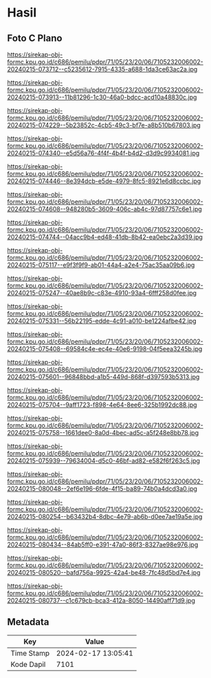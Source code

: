 # Hasil

## Foto C Plano

https://sirekap-obj-formc.kpu.go.id/c686/pemilu/pdpr/71/05/23/20/06/7105232006002-20240215-073712--c5235612-7915-4335-a688-1da3ce63ac2a.jpg

https://sirekap-obj-formc.kpu.go.id/c686/pemilu/pdpr/71/05/23/20/06/7105232006002-20240215-073913--11b81296-1c30-46a0-bdcc-acd10a48830c.jpg

https://sirekap-obj-formc.kpu.go.id/c686/pemilu/pdpr/71/05/23/20/06/7105232006002-20240215-074229--5b23852c-4cb5-49c3-bf7e-a8b510b67803.jpg

https://sirekap-obj-formc.kpu.go.id/c686/pemilu/pdpr/71/05/23/20/06/7105232006002-20240215-074340--e5d56a76-4f4f-4b4f-b4d2-d3d9c9934081.jpg

https://sirekap-obj-formc.kpu.go.id/c686/pemilu/pdpr/71/05/23/20/06/7105232006002-20240215-074446--8e394dcb-e5de-4979-8fc5-8921e6d8ccbc.jpg

https://sirekap-obj-formc.kpu.go.id/c686/pemilu/pdpr/71/05/23/20/06/7105232006002-20240215-074608--948280b5-3609-406c-ab4c-97d87757c6e1.jpg

https://sirekap-obj-formc.kpu.go.id/c686/pemilu/pdpr/71/05/23/20/06/7105232006002-20240215-074744--04acc9b4-ed48-41db-8b42-ea0ebc2a3d39.jpg

https://sirekap-obj-formc.kpu.go.id/c686/pemilu/pdpr/71/05/23/20/06/7105232006002-20240215-075117--e9f3f9f9-ab01-44a4-a2e4-75ac35aa09b6.jpg

https://sirekap-obj-formc.kpu.go.id/c686/pemilu/pdpr/71/05/23/20/06/7105232006002-20240215-075247--40ae8b9c-c83e-4910-93a4-6fff258d0fee.jpg

https://sirekap-obj-formc.kpu.go.id/c686/pemilu/pdpr/71/05/23/20/06/7105232006002-20240215-075331--56b22195-edde-4c91-a010-be1224afbe42.jpg

https://sirekap-obj-formc.kpu.go.id/c686/pemilu/pdpr/71/05/23/20/06/7105232006002-20240215-075408--69584c4e-ec4e-40e6-9198-04f5eea3245b.jpg

https://sirekap-obj-formc.kpu.go.id/c686/pemilu/pdpr/71/05/23/20/06/7105232006002-20240215-075601--96848bbd-a1b5-449d-868f-d397593b5313.jpg

https://sirekap-obj-formc.kpu.go.id/c686/pemilu/pdpr/71/05/23/20/06/7105232006002-20240215-075704--9aff1723-f898-4e64-8ee6-325b1992dc88.jpg

https://sirekap-obj-formc.kpu.go.id/c686/pemilu/pdpr/71/05/23/20/06/7105232006002-20240215-075758--1661dee0-8a0d-4bec-ad5c-a5f248e8bb78.jpg

https://sirekap-obj-formc.kpu.go.id/c686/pemilu/pdpr/71/05/23/20/06/7105232006002-20240215-075939--79634004-d5c0-46bf-ad82-e582f6f263c5.jpg

https://sirekap-obj-formc.kpu.go.id/c686/pemilu/pdpr/71/05/23/20/06/7105232006002-20240215-080048--2ef6e196-6fde-4f15-ba89-74b0a4dcd3a0.jpg

https://sirekap-obj-formc.kpu.go.id/c686/pemilu/pdpr/71/05/23/20/06/7105232006002-20240215-080254--b63432b4-8dbc-4e79-ab6b-d0ee7ae19a5e.jpg

https://sirekap-obj-formc.kpu.go.id/c686/pemilu/pdpr/71/05/23/20/06/7105232006002-20240215-080434--84ab5ff0-e391-47a0-86f3-8327ae98e976.jpg

https://sirekap-obj-formc.kpu.go.id/c686/pemilu/pdpr/71/05/23/20/06/7105232006002-20240215-080520--bafd756a-9925-42a4-be48-7fc48d5bd7e4.jpg

https://sirekap-obj-formc.kpu.go.id/c686/pemilu/pdpr/71/05/23/20/06/7105232006002-20240215-080737--c1c679cb-bca3-412a-8050-14490aff71d9.jpg


## Metadata

| Key        | Value               |
| ---------- | ------------------- |
| Time Stamp | 2024-02-17 13:05:41 |
| Kode Dapil | 7101                |



